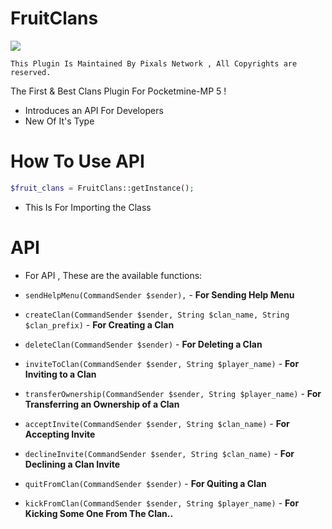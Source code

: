 # FruitClans

<a href="https://poggit.pmmp.io/p/FruitClans"><img src="https://poggit.pmmp.io/shield.state/FruitClans"></a>

```This Plugin Is Maintained By Pixals Network , All Copyrights are reserved.```

The First &amp; Best Clans Plugin For Pocketmine-MP 5 !

- Introduces an API For Developers
- New Of It's Type

# How To Use API

```php
$fruit_clans = FruitClans::getInstance();
```
- This Is For Importing the Class

# API

- For API , These are the available functions:

- ```sendHelpMenu(CommandSender $sender),``` - **For Sending Help Menu**
- ```createClan(CommandSender $sender, String $clan_name, String $clan_prefix)``` - **For Creating a Clan**
- ```deleteClan(CommandSender $sender)``` - **For Deleting a Clan**
- ```inviteToClan(CommandSender $sender, String $player_name)``` - **For Inviting to a Clan**
- ```transferOwnership(CommandSender $sender, String $player_name)``` - **For Transferring an Ownership of a Clan**
- ```acceptInvite(CommandSender $sender, String $clan_name)``` - **For Accepting Invite**
- ```declineInvite(CommandSender $sender, String $clan_name)``` - **For Declining a Clan Invite**
- ```quitFromClan(CommandSender $sender)``` - **For Quiting a Clan**
- ```kickFromClan(CommandSender $sender, String $player_name)``` - **For Kicking Some One From The Clan..**

